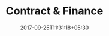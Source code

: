 ---
title: "Contract & Finance"
date: 2017-09-25T11:31:18+05:30
draft: false
layout: contract-qc-for-review
property: "Casa Goa"
status: "Pending Review"
url: /details/contract/casa-goa/
slug: "casa-goa/"

owner: false

qcstatus:
 forqcreview: true

mainmenu:
 details: true
 contract: true

---